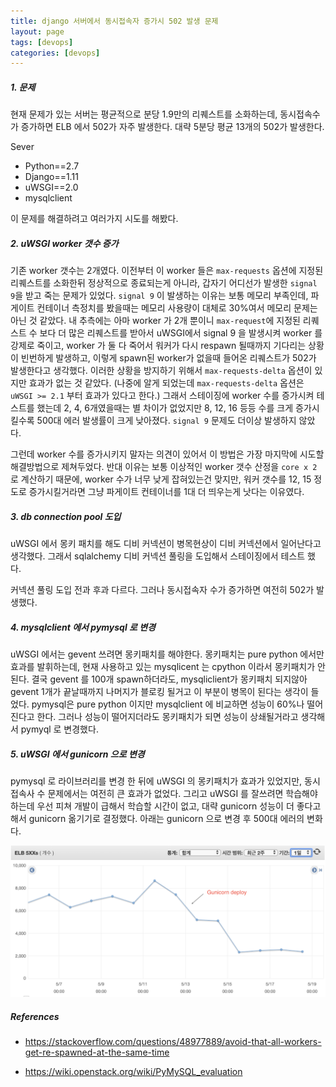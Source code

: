 ```yaml
---
title: django 서버에서 동시접속자 증가시 502 발생 문제
layout: page
tags: [devops]
categories: [devops]
---
```





##### 1. 문제

현재 문제가 있는 서버는 평균적으로 분당 1.9만의 리퀘스트를 소화하는데, 동시접속수가 증가하면 ELB 에서 502가 자주 발생한다. 대략 5분당 평균 13개의 502가 발생한다. 

Sever

* Python==2.7
* Django==1.11
* uWSGI==2.0
* mysqlclient

이 문제를 해결하려고 여러가지 시도를 해봤다.



##### 2. uWSGI worker 갯수 증가

기존 worker 갯수는 2개였다. 이전부터 이 worker 들은 `max-requests` 옵션에 지정된 리퀘스트를 소화한뒤 정상적으로 종료되는게 아니라, 갑자기 어디선가 발생한 `signal 9`을 받고 죽는 문제가 있었다. `signal 9` 이 발생하는 이유는 보통 메모리 부족인데, 파게이트 컨테이너 측정치를 봤을때는 메모리 사용량이 대체로 30%여서 메모리 문제는 아닌 것 같았다. 내 추측에는 아마 worker 가 2개 뿐이니 `max-request`에 지정된 리퀘스트 수 보다 더 많은 리퀘스트를 받아서 uWSGI에서 signal 9  을 발생시켜 worker 를 강제로 죽이고, worker 가 둘 다 죽어서 워커가 다시 respawn 될때까지 기다리는 상황이 빈번하게 발생하고, 이렇게 spawn된 worker가 없을때 들어온 리퀘스트가 502가 발생한다고 생각했다. 이러한 상황을 방지하기 위해서 `max-requests-delta` 옵션이 있지만 효과가 없는 것 같았다. (나중에 알게 되었는데 `max-requests-delta` 옵션은 `uWSGI >= 2.1` 부터 효과가 있다고 한다.) 그래서 스테이징에 worker 수를 증가시켜 테스트를 했는데 2, 4, 6개였을때는 별 차이가 없었지만 8, 12, 16 등등 수를 크게 증가시킬수록 500대 에러 발생률이 크게 낮아졌다. `signal 9` 문제도 더이상 발생하지 않았다. 

그런데 worker 수를 증가시키지 말자는 의견이 있어서 이 방법은 가장 마지막에 시도할 해결방법으로 제쳐두었다. 반대 이유는 보통 이상적인 worker 갯수 산정을 `core x 2` 로 계산하기 때문에, worker 수가 너무 낮게 잡혀있는건 맞지만, 워커 갯수를 12, 15 정도로 증가시킬거라면 그냥 파게이트 컨테이너를 1대 더 띄우는게 낫다는 이유였다.



##### 3. db connection pool 도입

uWSGI 에서 몽키 패치를 해도 디비 커넥션이 병목현상이 디비 커넥션에서 일어난다고 생각했다. 그래서 sqlalchemy 디비 커넥션 풀링을 도입해서 스테이징에서 테스트 했다.

커넥션 풀링 도입 전과 후과 다르다. 그러나 동시접속자 수가 증가하면 여전히 502가 발생했다.



##### 4. mysqlclient 에서 pymysql 로 변경

uWSGI 에서는 gevent 쓰려면 몽키패치를 해야한다. 몽키패치는 pure python 에서만 효과를 발휘하는데, 현재 사용하고 있는 mysqlicent 는 cpython 이라서 몽키패치가 안된다. 결국 gevent 를 100개 spawn하더라도, mysqliclient가 몽키패치 되지않아 gevent 1개가 끝날때까지 나머지가 블로킹 될거고 이 부분이 병목이 된다는 생각이 들었다. pymysql은 pure python 이지만 mysqlclient 에 비교하면 성능이 60%나 떨어진다고 한다. 그러나 성능이 떨어지더라도 몽키패치가 되면 성능이 상쇄될거라고 생각해서 pymyql 로 변경했다.



##### 5. uWSGI 에서 gunicorn 으로 변경

pymysql 로 라이브러리를 변경 한 뒤에 uWSGI 의 몽키패치가 효과가 있었지만, 동시접속사 수 문제에서는 여전히 큰 효과가 없었다. 그리고 uWSGI 를 잘쓰려면 학습해야하는데 우선 피쳐 개발이 급해서 학습할 시간이 없고, 대략 gunicorn 성능이 더 좋다고 해서 gunicorn 옮기기로 결정했다. 아래는 gunicorn 으로 변경 후 500대 에러의 변화다.

![gunicorn deploy](/images/posts/gunicorn_deploy.png)  








##### References 

* https://stackoverflow.com/questions/48977889/avoid-that-all-workers-get-re-spawned-at-the-same-time

* https://wiki.openstack.org/wiki/PyMySQL_evaluation